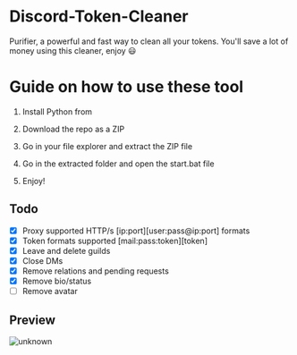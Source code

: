 # Discord-Token-Cleaner   
Purifier, a powerful and fast way to clean all your tokens. You'll save a lot of money using this cleaner, enjoy ‎😃  
# Guide on how to use these tool  
  
1. Install Python from   
     
2. Download the repo as a ZIP   
  
3. Go in your file explorer and extract the ZIP file
     
4. Go in the extracted folder and open the start.bat file
 
5. Enjoy! 
## Todo 
- [x] Proxy supported HTTP/s [ip:port][user:pass@ip:port] formats      
- [x] Token formats supported [mail:pass:token][token]   
- [x] Leave and delete guilds        
- [x] Close DMs
- [x] Remove relations and pending requests  
- [x] Remove bio/status  
- [ ] Remove avatar  
## Preview   
![unknown](https://user-images.githubusercontent.com/93849730/181318654-350552ad-c330-4b3a-980b-e10b1d59a0e5.png)  